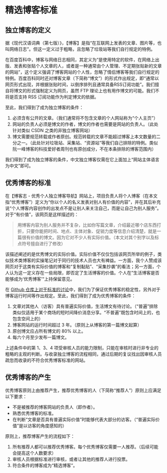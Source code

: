 # 精选博客标准

## 独立博客的定义

据《现代汉语词典（第七版）》，【博客】是指“在互联网上发表的文章、图片等，也叫网络日志”。但这一定义过于粗略，且忽略了垃圾站等我们自行规定的特例。

在百度百科中，博客与网络日志相同，其定义为“是使用特定的软件，在网络上出版、发表和张贴个人文章的人，或者是一种通常由个人管理、不定期张贴新的文章的网站”，这个定义强调了博客网站的个人性，忽略了情侣博客等我们自行规定的特例。百度百科同时还对博客文章（下简称“博文”）的形式作出规定，即“通常以网页形式出现，并根据张贴时间，以倒序排列且通常具备RSS订阅功能”。我们擅自将博文的形式强制定义为网页，虽然 FTP 理论上也有用作博文的可能。我们不将是否支持 RSS 订阅功能作为判定博文的依据。

至此，我们得到了成为独立博客的条件：

1. 必须含有公开的文章。（我们通常将不包含文章的个人网站称为“个人主页”）
2. 网站的负责人必须是博文的作者，博文的作者也需要是网站的负责人。（此处针对类似 CSDN 之类的非独立博客网站）
3. 博文需要规范转载或作者原创。规范转载的文章不能超过博客上本文数量的二分之一。（此处针对垃圾站、采集站、“资源站”等我们自己排除的特例。类似阮一峰博客的科技爱好者周刊也有原创成分，不在本条排除的博客范围内）

我们得到了成为独立博客的条件，中文独立博客仅需在它上面加上“网站主体语言为中文”即可。

## 优秀博客的标准

在【博客志 - 优秀个人独立博客导航】网站上，项目负责人将个人博客（在本文指“优秀博客”）定义为“你以个人的名义发表对别人有价值的内容”，并在其后补充说“个人博客内容创作的出发点不是让别人来关注自己，而是让自己为别人服务”。对于“有价值”，该网页是这样描述的：

> 用博客内容为别人服务并不复杂，比如你写篇文章，介绍最近哪个店东西打折，只要你能把时间、地点、主体对象、促销力度等信息介绍清楚，就是一篇很有价值的博文。因为它对不少人有实际价值。（本文对其个别字以及标点符号擅自进行了修改）

该描述阐述的是优秀博文的实际价值。实际价值不仅仅包括该网页所举的例子，类似技术类博客的实操笔记对于同行的技术人员也大有裨益。一方面，我个人赞成该网页对于这类有实际价值的博客和“复制黏贴”、“采集抄袭”的看法；另一方面，个人认为这一定义存在一些局限，即否定了生活博客的价值。个人在”生活博客是否能够成为‘优秀博客’“上持保留意见。

在 [Github 仓库上对于标准的讨论](https://github.com/zh-blogs/blog-daohang/issues/107#issuecomment-1193828148)中，我们为了保证优秀博客的稳定性，另外对于博客运行时间等作出规定。至此，我们得到了成为优秀博客的条件：

1. 文章对其他人（访客）具有普遍实际价值，生活博文有待讨论。（“普遍”排除类似仅适用于某个商场的短时间降价消息分享。“不普遍”既包含时间上的，也包含空间上的）
2. 博客网站的运行时间超过 3 年。（原则上从博客的第一篇博文起算）
3. 原创博文应占所有博文的 80% 以上。
4. 每六个月至少发布一篇博文。

上述条件中的第 1、3、4 项受审核人员的能力限制，只能在审核时进行非专业的粗略的主观的判断。与收录独立博客的流程相同，通过后期的复议找出因审核人员疏忽而收录的不符合优秀博客标准的网站。

## 优秀博客的产生

优秀博客原则上由推荐产生，推荐优秀博客的人（下简称“推荐人”）原则上应满足以下要求：

- 不是被推荐的博客网站的负责人（即作者）。
- 熟悉优秀博客的标准。
- 在判断“文章是否具有普遍实际价值”时能够代表大部分的访客。（“普遍实际价值”是以访客的角度感知的）

原则上，推荐博客产生的流程如下：

1. 所有推荐人都可以推荐优秀博客。每个优秀博客仅需要一人推荐。（后续可能会提高这个人数要求）
2. 审核人员根据标准进行审核，或者让其他的推荐人进行投票。
3. 符合条件的博客成为“精选博客”。